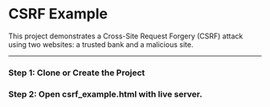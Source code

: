 # CSRF Example

This project demonstrates a Cross-Site Request Forgery (CSRF) attack using two websites: a trusted bank and a malicious site.

---

### Step 1: Clone or Create the Project


### Step 2: Open csrf_example.html with live server.
